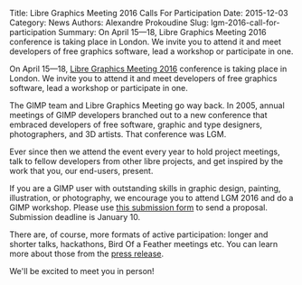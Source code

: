 Title: Libre Graphics Meeting 2016 Calls For Participation
Date: 2015-12-03
Category: News
Authors: Alexandre Prokoudine
Slug: lgm-2016-call-for-participation
Summary: On April 15—18, Libre Graphics Meeting 2016 conference is taking place in London. We invite you to attend it and meet developers of free graphics software, lead a workshop or participate in one.

On April 15—18, [Libre Graphics Meeting 2016](http://libregraphicsmeeting.org/2016/) conference is taking place in London. We invite you to attend it and meet developers of free graphics software, lead a workshop or participate in one.

The GIMP team and Libre Graphics Meeting go way back. In 2005, annual meetings of GIMP developers branched out to a new conference that embraced developers of free software, graphic and type designers, photographers, and 3D artists. That conference was LGM.

Ever since then we attend the event every year to hold project meetings, talk to fellow developers from other libre projects, and get inspired by the work that you, our end-users, present.

If you are a GIMP user with outstanding skills in graphic design, painting, illustration, or photography, we encourage you to attend LGM 2016 and do a GIMP workshop. Please use [this submission form](http://libregraphicsmeeting.org/2016/submit-proposal/) to send a proposal. Submission deadline is January 10.

There are, of course, more formats of active participation: longer and shorter talks, hackathons, Bird Of a Feather meetings etc. You can learn more about those from the [press release](http://libregraphicsmeeting.org/2016/call-for-participation/).

We'll be excited to meet you in person!